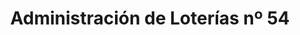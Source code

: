 ---
title: "Administración de Loterías nº 54"
url: /sevilla/administracion-de-loterias-no-54/
shop: lotería
---